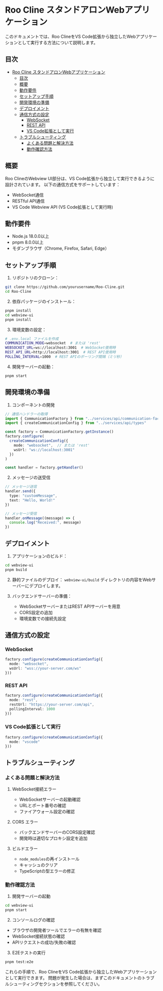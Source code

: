 # Roo Cline スタンドアロンWebアプリケーション

このドキュメントでは、Roo ClineをVS Code拡張から独立したWebアプリケーションとして実行する方法について説明します。

## 目次

- [Roo Cline スタンドアロンWebアプリケーション](#roo-cline-スタンドアロンwebアプリケーション)
  - [目次](#目次)
  - [概要](#概要)
  - [動作要件](#動作要件)
  - [セットアップ手順](#セットアップ手順)
  - [開発環境の準備](#開発環境の準備)
  - [デプロイメント](#デプロイメント)
  - [通信方式の設定](#通信方式の設定)
    - [WebSocket](#websocket)
    - [REST API](#rest-api)
    - [VS Code拡張として実行](#vs-code拡張として実行)
  - [トラブルシューティング](#トラブルシューティング)
    - [よくある問題と解決方法](#よくある問題と解決方法)
    - [動作確認方法](#動作確認方法)

## 概要

Roo ClineのWebview UI部分は、VS Code拡張から独立して実行できるように設計されています。
以下の通信方式をサポートしています：

- WebSocket通信
- RESTful API通信
- VS Code Webview API (VS Code拡張として実行時)

## 動作要件

- Node.js 18.0.0以上
- pnpm 8.0.0以上
- モダンブラウザ（Chrome, Firefox, Safari, Edge）

## セットアップ手順

1. リポジトリのクローン：
```bash
git clone https://github.com/yourusername/Roo-Cline.git
cd Roo-Cline
```

2. 依存パッケージのインストール：
```bash
pnpm install
cd webview-ui
pnpm install
```

3. 環境変数の設定：
```bash
# .env.local ファイルを作成
COMMUNICATION_MODE=websocket  # または 'rest'
WEBSOCKET_URL=ws://localhost:3001  # WebSocket使用時
REST_API_URL=http://localhost:3001  # REST API使用時
POLLING_INTERVAL=1000  # REST APIのポーリング間隔（ミリ秒）
```

4. 開発サーバーの起動：
```bash
pnpm start
```

## 開発環境の準備

1. コンポーネントの開発

```typescript
// 通信ハンドラーの取得
import { CommunicationFactory } from "../services/api/communication-factory"
import { createCommunicationConfig } from "../services/api/types"

const factory = CommunicationFactory.getInstance()
factory.configure(
  createCommunicationConfig({
    mode: "websocket",  // または 'rest'
    wsUrl: "ws://localhost:3001"
  })
)

const handler = factory.getHandler()
```

2. メッセージの送受信

```typescript
// メッセージ送信
handler.send({
  type: "customMessage",
  text: "Hello, World!"
})

// メッセージ受信
handler.onMessage((message) => {
  console.log("Received:", message)
})
```

## デプロイメント

1. アプリケーションのビルド：
```bash
cd webview-ui
pnpm build
```

2. 静的ファイルのデプロイ：
`webview-ui/build` ディレクトリの内容をWebサーバーにデプロイします。

3. バックエンドサーバーの準備：
   - WebSocketサーバーまたはREST APIサーバーを用意
   - CORS設定の追加
   - 環境変数での接続先設定

## 通信方式の設定

### WebSocket

```typescript
factory.configure(createCommunicationConfig({
  mode: "websocket",
  wsUrl: "wss://your-server.com/ws"
}))
```

### REST API

```typescript
factory.configure(createCommunicationConfig({
  mode: "rest",
  restUrl: "https://your-server.com/api",
  pollingInterval: 1000
}))
```

### VS Code拡張として実行

```typescript
factory.configure(createCommunicationConfig({
  mode: "vscode"
}))
```

## トラブルシューティング

### よくある問題と解決方法

1. WebSocket接続エラー
   - WebSocketサーバーの起動確認
   - URLとポート番号の確認
   - ファイアウォール設定の確認

2. CORS エラー
   - バックエンドサーバーのCORS設定確認
   - 開発時は適切なプロキシ設定を追加

3. ビルドエラー
   - `node_modules`の再インストール
   - キャッシュのクリア
   - TypeScriptの型エラーの修正

### 動作確認方法

1. 開発サーバーの起動
```bash
cd webview-ui
pnpm start
```

2. コンソールログの確認
- ブラウザの開発者ツールでエラーの有無を確認
- WebSocket接続状態の確認
- APIリクエストの成功/失敗の確認

3. E2Eテストの実行
```bash
pnpm test:e2e
```

これらの手順で、Roo ClineをVS Code拡張から独立したWebアプリケーションとして実行できます。
問題が発生した場合は、まずこのドキュメントのトラブルシューティングセクションを参照してください。